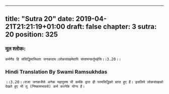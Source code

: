 
---
title: "Sutra 20"
date: 2019-04-21T21:21:19+01:00
draft: false
chapter: 3
sutra: 20
position: 325
---
### मूल श्लोकः:
```
कर्मणैव हि संसिद्धिमास्थिता जनकादयः।लोकसंग्रहमेवापि संपश्यन्कर्तुमर्हसि।।3.20।।

```

### Hindi Translation By Swami Ramsukhdas
```
।।3.20।।राजा जनकजैसे अनेक महापुरुष भी कर्मके द्वारा ही परमसिद्धिको प्राप्त हुए हैं। इसलिये लोकसंग्रहको देखते हुए भी तू (निष्कामभावसे) कर्म करनेके योग्य है। 

```

